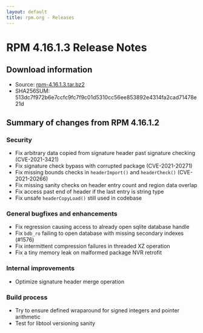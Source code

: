 ```yaml
---
layout: default
title: rpm.org - Releases
---
```


# RPM 4.16.1.3 Release Notes

## Download information
 * Source: [rpm-4.16.1.3.tar.bz2](https://ftp.osuosl.org/pub/rpm/releases/rpm-4.16.x/rpm-4.16.1.3.tar.bz2)
 * SHA256SUM: 513dc7f972b6e7ccfc9fc7f9c01d5310cc56ee853892e4314fa2cad71478e21d

## Summary of changes from RPM 4.16.1.2

### Security
* Fix arbitrary data copied from signature header past signature checking
  (CVE-2021-3421)
* Fix signature check bypass with corrupted package (CVE-2021-20271)
* Fix missing bounds checks in `headerImport()` and `headerCheck()`
  (CVE-2021-20266)
* Fix missing sanity checks on header entry count and region data overlap
* Fix access past end of header if the last entry is string type
* Fix unsafe `headerCopyLoad()` still used in codebase

### General bugfixes and enhancements
* Fix regression causing access to already open sqlite database handle
* Fix `bdb_ro` failing to open database with missing secondary indexes (#1576)
* Fix intermittent compression failures in threaded XZ operation 
* Fix a tiny memory leak on malformed package NVR retrofit

### Internal improvements
* Optimize signature header merge operation

### Build process
* Try to ensure defined wraparound for signed integers and pointer arithmetic
* Test for libtool versioning sanity
